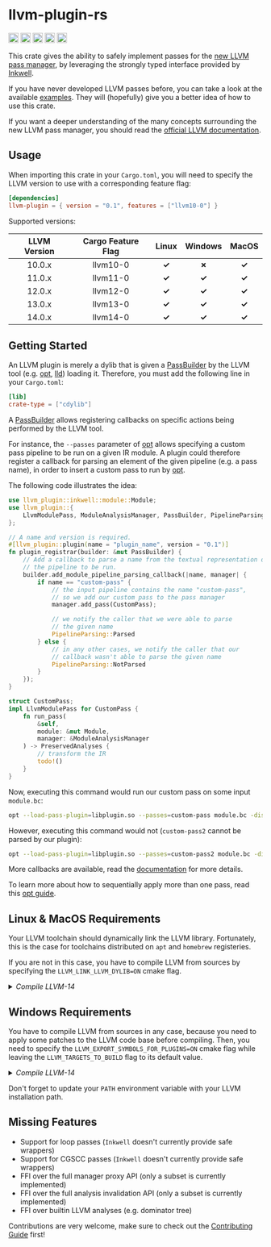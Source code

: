 llvm-plugin-rs 
==============

[<img alt="version" src="https://img.shields.io/crates/v/llvm-plugin.svg?style=for-the-badge&color=fc8d62&logo=rust" height="20">](https://crates.io/crates/llvm-plugin)
[<img alt="doc" src="https://img.shields.io/badge/docs.rs-llvm--plugin-66c2a5?style=for-the-badge&labelColor=555555&logo=docs.rs" height="20">](https://docs.rs/llvm-plugin)
[<img alt="linux" src="https://img.shields.io/github/workflow/status/jamesmth/llvm-plugin-rs/Linux%20Test%20Suite/develop?label=linux&style=for-the-badge&logo=linux" height="20">](https://github.com/jamesmth/llvm-plugin-rs/actions/workflows/linux.yml?query=branch%3Adevelop)
[<img alt="windows" src="https://img.shields.io/github/workflow/status/jamesmth/llvm-plugin-rs/Windows%20Test%20Suite/develop?label=windows&style=for-the-badge&logo=windows" height="20">](https://github.com/jamesmth/llvm-plugin-rs/actions/workflows/windows.yml?query=branch%3Adevelop)
[<img alt="macos" src="https://img.shields.io/github/workflow/status/jamesmth/llvm-plugin-rs/MacOS%20Test%20Suite/develop?label=macos&style=for-the-badge&logo=apple" height="20">](https://github.com/jamesmth/llvm-plugin-rs/actions/workflows/macos.yml?query=branch%3Adevelop)

This crate gives the ability to safely implement passes for the [new LLVM pass manager], by leveraging the strongly typed interface
provided by [Inkwell].

If you have never developed LLVM passes before, you can take a look at the available [examples]. They will (hopefully) give you a
better idea of how to use this crate.

If you want a deeper understanding of the many concepts surrounding the new LLVM pass manager, you should read the [official LLVM
documentation].

[Inkwell]: https://github.com/TheDan64/inkwell
[new LLVM pass manager]: https://blog.llvm.org/posts/2021-03-26-the-new-pass-manager/
[examples]: https://github.com/jamesmth/llvm-plugin-rs/tree/master/examples
[official LLVM documentation]: https://llvm.org/docs/NewPassManager.html

## Usage

When importing this crate in your `Cargo.toml`, you will need to specify the LLVM version to use with a corresponding feature flag:

```toml
[dependencies]
llvm-plugin = { version = "0.1", features = ["llvm10-0"] }
```

Supported versions:

| LLVM Version | Cargo Feature Flag |    Linux    |   Windows   |    MacOS    |
| :----------: | :----------------: | :---------: | :---------: | :---------: |
|    10.0.x    |      llvm10-0      | **&check;** | **&cross;** | **&check;** |
|    11.0.x    |      llvm11-0      | **&check;** | **&check;** | **&check;** |
|    12.0.x    |      llvm12-0      | **&check;** | **&check;** | **&check;** |
|    13.0.x    |      llvm13-0      | **&check;** | **&check;** | **&check;** |
|    14.0.x    |      llvm14-0      | **&check;** | **&check;** | **&check;** |

## Getting Started

An LLVM plugin is merely a dylib that is given a [PassBuilder] by the LLVM tool (e.g. [opt], [lld])
loading it.
Therefore, you must add the following line in your `Cargo.toml`:

```toml
[lib]
crate-type = ["cdylib"]
```

A [PassBuilder] allows registering callbacks on specific actions being performed by the LLVM tool.

For instance, the `--passes` parameter of [opt] allows specifying a custom pass pipeline to be run on a given IR module. A plugin
could therefore register a callback for parsing an element of the given pipeline (e.g. a pass name), in order to insert a custom
pass to run by [opt].

The following code illustrates the idea:

```rust
use llvm_plugin::inkwell::module::Module;
use llvm_plugin::{
    LlvmModulePass, ModuleAnalysisManager, PassBuilder, PipelineParsing, PreservedAnalyses,
};

// A name and version is required.
#[llvm_plugin::plugin(name = "plugin_name", version = "0.1")]
fn plugin_registrar(builder: &mut PassBuilder) {
    // Add a callback to parse a name from the textual representation of
    // the pipeline to be run.
    builder.add_module_pipeline_parsing_callback(|name, manager| {
        if name == "custom-pass" {
            // the input pipeline contains the name "custom-pass",
            // so we add our custom pass to the pass manager
            manager.add_pass(CustomPass);

            // we notify the caller that we were able to parse
            // the given name
            PipelineParsing::Parsed
        } else {
            // in any other cases, we notify the caller that our
            // callback wasn't able to parse the given name
            PipelineParsing::NotParsed
        }
    });
}

struct CustomPass;
impl LlvmModulePass for CustomPass {
    fn run_pass(
        &self,
        module: &mut Module,
        manager: &ModuleAnalysisManager
    ) -> PreservedAnalyses {
        // transform the IR
        todo!()
    }
}
```

Now, executing this command would run our custom pass on some input `module.bc`:

```bash
opt --load-pass-plugin=libplugin.so --passes=custom-pass module.bc -disable-output
```

However, executing this command would not (`custom-pass2` cannot be parsed by our plugin):

```bash
opt --load-pass-plugin=libplugin.so --passes=custom-pass2 module.bc -disable-output
```

More callbacks are available, read the [documentation] for more details.

To learn more about how to sequentially apply more than one pass, read this [opt guide].

[opt]: https://www.llvm.org/docs/CommandGuide/opt.html
[lld]: https://lld.llvm.org/
[PassBuilder]: https://docs.rs/llvm-plugin/struct.PassBuilder.html
[documentation]: https://docs.rs/llvm-plugin
[opt guide]: https://llvm.org/docs/NewPassManager.html#invoking-opt

## Linux & MacOS Requirements

Your LLVM toolchain should dynamically link the LLVM library. Fortunately, this is the case for toolchains
distributed on `apt` and `homebrew` registeries.

If you are not in this case, you have to compile LLVM from sources by specifying the `LLVM_LINK_LLVM_DYLIB=ON`
cmake flag.

<details>
 <summary><em>Compile LLVM-14</em></summary>

 ```shell
 $ wget https://github.com/llvm/llvm-project/releases/download/llvmorg-14.0.0/llvm-14.0.0.src.tar.xz
 $ tar xf llvm-14.0.0.src.tar.xz && cd llvm-14.0.0.src
 $ mkdir build && cd build
 $ cmake .. \
     -DCMAKE_BUILD_TYPE=Release \
     -DCMAKE_INSTALL_PREFIX="$HOME/llvm" \
     -DLLVM_LINK_LLVM_DYLIB=ON \
     -G Ninja
 $ ninja install
 ```

 </details>

## Windows Requirements

You have to compile LLVM from sources in any case, because you need to apply some patches to the LLVM
code base before compiling. Then, you need to specify the `LLVM_EXPORT_SYMBOLS_FOR_PLUGINS=ON` cmake flag
while leaving the `LLVM_TARGETS_TO_BUILD` flag to its default value.

<details>
 <summary><em>Compile LLVM-14</em></summary>

 ```shell
 $ wget https://github.com/llvm/llvm-project/releases/download/llvmorg-14.0.0/llvm-14.0.0.src.tar.xz
 $ tar xf llvm-14.0.0.src.tar.xz && cd llvm-14.0.0.src
 $ cat ../ci/windows/llvm-14.patch | patch -p1
 $ mkdir build && cd build
 $ cmake .. \
     -DCMAKE_BUILD_TYPE=Release \
     -DCMAKE_INSTALL_PREFIX="C:\\llvm" \
     -DLLVM_EXPORT_SYMBOLS_FOR_PLUGINS=ON \
     -G Ninja
 $ ninja install
 $ cp lib/opt.lib /c/llvm/lib
 ```

</details>

Don't forget to update your `PATH` environment variable with your LLVM installation path.

## Missing Features

- Support for loop passes (`Inkwell` doesn't currently provide safe wrappers)
- Support for CGSCC passes (`Inkwell` doesn't currently provide safe wrappers)
- FFI over the full manager proxy API (only a subset is currently implemented)
- FFI over the full analysis invalidation API (only a subset is currently implemented)
- FFI over builtin LLVM analyses (e.g. dominator tree)

Contributions are very welcome, make sure to check out the [Contributing Guide] first!

[Contributing Guide]: ./.github/CONTRIBUTING.md